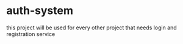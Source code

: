 # auth-system
this project will be used for every other project that needs login and registration service
